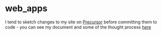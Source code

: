 # web_apps
I tend to sketch changes to my site on [Precursor](https://precursorapp.com/) before committing them to code - you can see my document and some of the thought process [here](https://precursorapp.com/document/Untitled-17592205940058)
